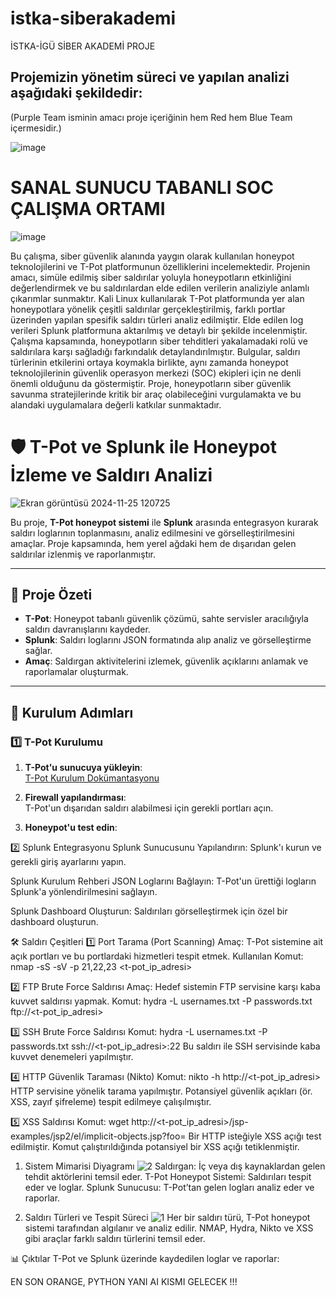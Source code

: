 # istka-siberakademi
İSTKA-İGÜ SİBER AKADEMİ PROJE

## Projemizin yönetim süreci ve yapılan analizi aşağıdaki şekildedir:
(Purple Team isminin amacı proje içeriğinin hem Red hem Blue Team içermesidir.)

![image](https://github.com/user-attachments/assets/34f09568-bf8c-45d1-87da-e2a721489ce6)


# SANAL SUNUCU TABANLI SOC ÇALIŞMA ORTAMI

![image](https://github.com/user-attachments/assets/2fdababb-68e8-4be7-8d12-853875c9e650)



Bu çalışma, siber güvenlik alanında yaygın olarak kullanılan honeypot teknolojilerini ve T-Pot platformunun özelliklerini incelemektedir. Projenin amacı, simüle edilmiş siber saldırılar yoluyla
honeypotların etkinliğini değerlendirmek ve bu saldırılardan elde edilen verilerin analiziyle anlamlı
çıkarımlar sunmaktır. Kali Linux kullanılarak T-Pot platformunda yer alan honeypotlara yönelik çeşitli
saldırılar gerçekleştirilmiş, farklı portlar üzerinden yapılan spesifik saldırı türleri analiz edilmiştir.
Elde edilen log verileri Splunk platformuna aktarılmış ve detaylı bir şekilde incelenmiştir.
Çalışma kapsamında, honeypotların siber tehditleri yakalamadaki rolü ve saldırılara karşı sağladığı
farkındalık detaylandırılmıştır. Bulgular, saldırı türlerinin etkilerini ortaya koymakla birlikte, aynı
zamanda honeypot teknolojilerinin güvenlik operasyon merkezi (SOC) ekipleri için ne denli önemli
olduğunu da göstermiştir. Proje, honeypotların siber güvenlik savunma stratejilerinde kritik bir araç
olabileceğini vurgulamakta ve bu alandaki uygulamalara değerli katkılar sunmaktadır.


# 🛡️ T-Pot ve Splunk ile Honeypot İzleme ve Saldırı Analizi

![Ekran görüntüsü 2024-11-25 120725](https://github.com/user-attachments/assets/33b9e3e0-8322-4e81-8f16-1f68957fca84)

Bu proje, **T-Pot honeypot sistemi** ile **Splunk** arasında entegrasyon kurarak saldırı loglarının toplanmasını, analiz edilmesini ve görselleştirilmesini amaçlar. Proje kapsamında, hem yerel ağdaki hem de dışarıdan gelen saldırılar izlenmiş ve raporlanmıştır.

---

## 🚀 Proje Özeti

- **T-Pot**: Honeypot tabanlı güvenlik çözümü, sahte servisler aracılığıyla saldırı davranışlarını kaydeder.  
- **Splunk**: Saldırı loglarını JSON formatında alıp analiz ve görselleştirme sağlar.  
- **Amaç**: Saldırgan aktivitelerini izlemek, güvenlik açıklarını anlamak ve raporlamalar oluşturmak.  

---

## 📂 Kurulum Adımları

### 1️⃣ T-Pot Kurulumu

1. **T-Pot'u sunucuya yükleyin**:  
   [T-Pot Kurulum Dokümantasyonu](https://github.com/telekom-security/tpotce)

2. **Firewall yapılandırması**:  
   T-Pot'un dışarıdan saldırı alabilmesi için gerekli portları açın.

3. **Honeypot'u test edin**:  
   
2️⃣ Splunk Entegrasyonu
Splunk Sunucusunu Yapılandırın:
Splunk'ı kurun ve gerekli giriş ayarlarını yapın.

Splunk Kurulum Rehberi
JSON Loglarını Bağlayın:
T-Pot'un ürettiği logların Splunk'a yönlendirilmesini sağlayın.

Splunk Dashboard Oluşturun:
Saldırıları görselleştirmek için özel bir dashboard oluşturun.

🛠️ Saldırı Çeşitleri
1️⃣ Port Tarama (Port Scanning)
Amaç: T-Pot sistemine ait açık portları ve bu portlardaki hizmetleri tespit etmek.
Kullanılan Komut:
nmap -sS -sV -p 21,22,23 <t-pot_ip_adresi>

2️⃣ FTP Brute Force Saldırısı
Amaç: Hedef sistemin FTP servisine karşı kaba kuvvet saldırısı yapmak.
Komut:
hydra -L usernames.txt -P passwords.txt ftp://<t-pot_ip_adresi>

3️⃣ SSH Brute Force Saldırısı
Komut:
hydra -L usernames.txt -P passwords.txt ssh://<t-pot_ip_adresi>:22
Bu saldırı ile SSH servisinde kaba kuvvet denemeleri yapılmıştır.

4️⃣ HTTP Güvenlik Taraması (Nikto)
Komut:
nikto -h http://<t-pot_ip_adresi>
HTTP servisine yönelik tarama yapılmıştır.
Potansiyel güvenlik açıkları (ör. XSS, zayıf şifreleme) tespit edilmeye çalışılmıştır.

5️⃣ XSS Saldırısı
Komut:
wget http://<t-pot_ip_adresi>/jsp-examples/jsp2/el/implicit-objects.jsp?foo=<script>alert('XSS Saldırısı Alert Denemeleri!');</script>
Bir HTTP isteğiyle XSS açığı test edilmiştir.
Komut çalıştırıldığında potansiyel bir XSS açığı tetiklenmiştir.

1. Sistem Mimarisi Diyagramı
![2](https://github.com/user-attachments/assets/22198153-53e9-4e2d-b8c6-ecba20e34544)
Saldırgan: İç veya dış kaynaklardan gelen tehdit aktörlerini temsil eder.
T-Pot Honeypot Sistemi: Saldırıları tespit eder ve loglar.
Splunk Sunucusu: T-Pot’tan gelen logları analiz eder ve raporlar.

2. Saldırı Türleri ve Tespit Süreci
![1](https://github.com/user-attachments/assets/2cd175a4-0cfb-4174-82d1-a774dfebbd1c)
Her bir saldırı türü, T-Pot honeypot sistemi tarafından algılanır ve analiz edilir.
NMAP, Hydra, Nikto ve XSS gibi araçlar farklı saldırı türlerini temsil eder.

📊 Çıktılar
T-Pot ve Splunk üzerinde kaydedilen loglar ve raporlar:


EN SON ORANGE, PYTHON YANI AI KISMI GELECEK !!!












